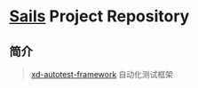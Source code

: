 # [Sails](http://sailsjs.org/) Project Repository

## 简介
> [xd-autotest-framework](https://github.com/zhaodan2000/sails/tree/master/xd-autotest-framework) 自动化测试框架
